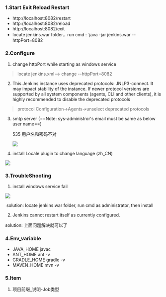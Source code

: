 ### 1.Start Exit Reload Restart

- http://localhost:8082/restart
- http://localhost:8082/reload
- http://localhost:8082/exit
- locate jenkins.war folder，run cmd : `java -jar jenkins.war --httpPort=8082

### 2.Configure

1. change httpPort while starting as windows service

> locate  jenkins.xml-->  change --httpPort=8082

2. This Jenkins instance uses deprecated protocols: JNLP3-connect. It may impact stability of the instance. If newer protocol versions are supported by all system components (agents, CLI and other clients), it is highly recommended to disable the deprecated protocols

>  protocol Configuration→Agents→unselect deprecated protocols

3. smtp server (==Note: sys-administror's email must be same as below user name==)

    535 用户名和密码不对

   ![](.\images\jenkins_smtp_configure.png)

4.  install Locale plugin to change language (zh_CN)

   ![](.\images\locale_language_configure.png)

### 3.TroubleShooting

1. install windows service fail

![](./images/jenkins_install_windows_service_fail.png)

​       solution:  locate jenkins.war folder, run cmd as administrator, then install

2. Jenkins cannot restart itself as currently configured.

solution:  上面问题解决就可以了

### 4.Env_variable

- JAVA_HOME        javac
- ANT_HOME         ant -v
- GRADLE_HOME    gradle -v
- MAVEN_HOME      mvn -v

### 5.Item

1. 项目前缀_说明-Job类型




